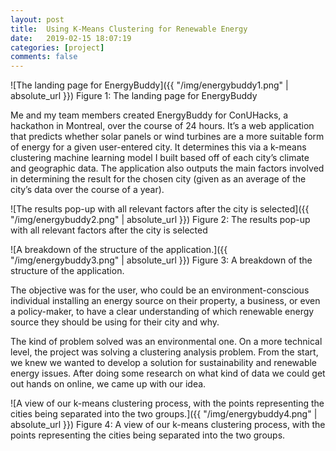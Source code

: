 ```yaml
---
layout: post
title:  Using K-Means Clustering for Renewable Energy
date:   2019-02-15 18:07:19
categories: [project]
comments: false
---
```


![The landing page for EnergyBuddy]({{ "/img/energybuddy1.png" | absolute_url }})
Figure 1: The landing page for EnergyBuddy

Me and my team members created EnergyBuddy for ConUHacks, a hackathon in Montreal, over the course of 24 hours. It’s a web application that predicts whether solar panels or wind turbines are a more suitable form of energy for a given user-entered city. It determines this via a k-means clustering  machine learning model I built based off of each city’s climate and geographic data. The application also outputs the main factors involved in determining the result for the chosen city (given as an average of the city’s data over the course of a year).

![The results pop-up with all relevant factors after the city is selected]({{ "/img/energybuddy2.png" | absolute_url }})
Figure 2: The results pop-up with all relevant factors after the city is selected
 
![A breakdown of the structure of the application.]({{ "/img/energybuddy3.png" | absolute_url }})
Figure 3: A breakdown of the structure of the application.

The objective was for the user, who could be an environment-conscious individual installing an energy source on their property, a business, or even a policy-maker, to have a clear understanding of which renewable energy source they should be using for their city and why. 

The kind of problem solved was an environmental one. On a more technical level, the project was solving a clustering analysis problem. From the start, we knew we wanted to develop a solution for sustainability and renewable energy issues. After doing some research on what kind of data we could get out hands on online, we came up with our idea. 

![A view of our k-means clustering process, with the points 
representing the cities being separated into the two groups.]({{ "/img/energybuddy4.png" | absolute_url }})
Figure 4: A view of our k-means clustering process, with the points 
representing the cities being separated into the two groups. 
